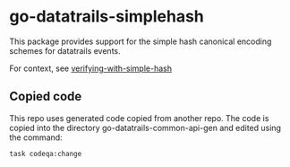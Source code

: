 # go-datatrails-simplehash

This package provides support for the simple hash canonical encoding
schemes for datatrails events.

For context, see [verifying-with-simple-hash](https://docs.datatrails.com/developers/developer-patterns/verifying-with-simple-hash/)

## Copied code

This repo uses generated code copied from another repo. The code is copied into
the directory go-datatrails-common-api-gen and edited using the command:

```bash
task codeqa:change
```

